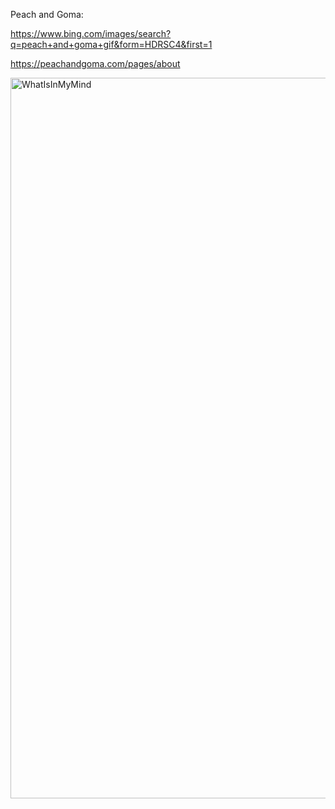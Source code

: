 Peach and Goma:

https://www.bing.com/images/search?q=peach+and+goma+gif&form=HDRSC4&first=1

https://peachandgoma.com/pages/about

<img width="1153" alt="WhatIsInMyMind" src="https://github.com/ewdlop/ewdlop/assets/25368970/3a50c179-0d52-49ad-b4e9-0d5231203b8f">
